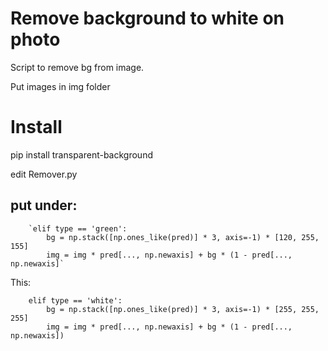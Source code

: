 # Remove background to white on photo

Script to remove bg from image.

Put images in img folder
# Install
pip install transparent-background

edit Remover.py

## put under:

        `elif type == 'green':
            bg = np.stack([np.ones_like(pred)] * 3, axis=-1) * [120, 255, 155]
            img = img * pred[..., np.newaxis] + bg * (1 - pred[..., np.newaxis]`

This:

        elif type == 'white':
            bg = np.stack([np.ones_like(pred)] * 3, axis=-1) * [255, 255, 255]
            img = img * pred[..., np.newaxis] + bg * (1 - pred[..., np.newaxis])
